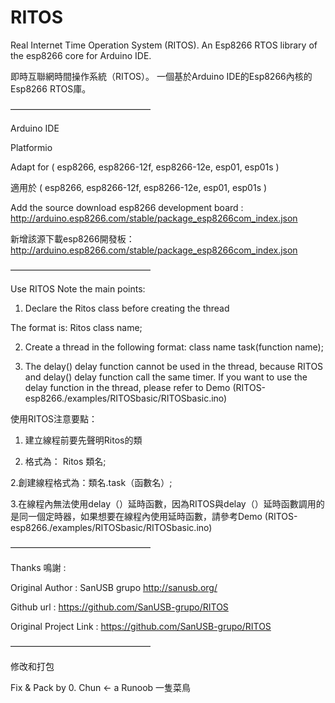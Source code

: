 # RITOS

Real Internet Time Operation System (RITOS). An Esp8266 RTOS library of the esp8266 core for Arduino IDE.


即時互聯網時間操作系統（RITOS）。 一個基於Arduino IDE的Esp8266內核的Esp8266 RTOS庫。

————————————————

Arduino IDE

Platformio

Adapt for ( esp8266, esp8266-12f, esp8266-12e, esp01, esp01s )

適用於 ( esp8266, esp8266-12f, esp8266-12e, esp01, esp01s )

Add the source download esp8266 development board : 
http://arduino.esp8266.com/stable/package_esp8266com_index.json

新增該源下載esp8266開發板：
http://arduino.esp8266.com/stable/package_esp8266com_index.json

————————————————

Use RITOS Note the main points:

1. Declare the Ritos class before creating the thread

The format is: Ritos class name;

2. Create a thread in the following format: class name task(function name);

3. The delay() delay function cannot be used in the thread, because RITOS and delay() delay function call the same timer. If you want to use the delay function in the thread, please refer to Demo (RITOS-esp8266./examples/RITOSbasic/RITOSbasic.ino)


使用RITOS注意要點：

1. 建立線程前要先聲明Ritos的類

2. 格式為： Ritos 類名;

2.創建線程格式為：類名.task（函數名）;

3.在線程內無法使用delay（）延時函數，因為RITOS與delay（）延時函數調用的是同一個定時器，如果想要在線程內使用延時函數，請參考Demo (RITOS-esp8266./examples/RITOSbasic/RITOSbasic.ino)

————————————————

Thanks 鳴謝 :

Original Author : SanUSB grupo <http://sanusb.org/>

Github url : https://github.com/SanUSB-grupo/RITOS

Original Project Link : https://github.com/SanUSB-grupo/RITOS

————————————————

修改和打包

Fix & Pack by 0. Chun   <- a Runoob 一隻菜鳥